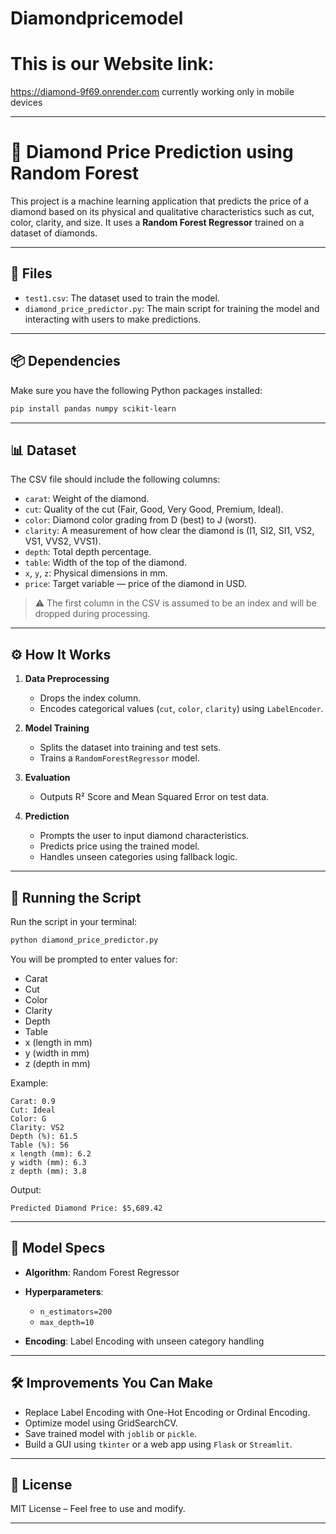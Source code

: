 # Diamondpricemodel

# This is our Website link:
https://diamond-9f69.onrender.com
currently working only in mobile devices

---

# 💎 Diamond Price Prediction using Random Forest

This project is a machine learning application that predicts the price of a diamond based on its physical and qualitative characteristics such as cut, color, clarity, and size. It uses a **Random Forest Regressor** trained on a dataset of diamonds.

---

## 📁 Files

* `test1.csv`: The dataset used to train the model.
* `diamond_price_predictor.py`: The main script for training the model and interacting with users to make predictions.

---

## 📦 Dependencies

Make sure you have the following Python packages installed:

```bash
pip install pandas numpy scikit-learn
```

---

## 📊 Dataset

The CSV file should include the following columns:

* `carat`: Weight of the diamond.
* `cut`: Quality of the cut (Fair, Good, Very Good, Premium, Ideal).
* `color`: Diamond color grading from D (best) to J (worst).
* `clarity`: A measurement of how clear the diamond is (I1, SI2, SI1, VS2, VS1, VVS2, VVS1).
* `depth`: Total depth percentage.
* `table`: Width of the top of the diamond.
* `x`, `y`, `z`: Physical dimensions in mm.
* `price`: Target variable — price of the diamond in USD.

> ⚠️ The first column in the CSV is assumed to be an index and will be dropped during processing.

---

## ⚙️ How It Works

1. **Data Preprocessing**

   * Drops the index column.
   * Encodes categorical values (`cut`, `color`, `clarity`) using `LabelEncoder`.

2. **Model Training**

   * Splits the dataset into training and test sets.
   * Trains a `RandomForestRegressor` model.

3. **Evaluation**

   * Outputs R² Score and Mean Squared Error on test data.

4. **Prediction**

   * Prompts the user to input diamond characteristics.
   * Predicts price using the trained model.
   * Handles unseen categories using fallback logic.

---

## 🚀 Running the Script

Run the script in your terminal:

```bash
python diamond_price_predictor.py
```

You will be prompted to enter values for:

* Carat
* Cut
* Color
* Clarity
* Depth
* Table
* x (length in mm)
* y (width in mm)
* z (depth in mm)

Example:

```
Carat: 0.9
Cut: Ideal
Color: G
Clarity: VS2
Depth (%): 61.5
Table (%): 56
x length (mm): 6.2
y width (mm): 6.3
z depth (mm): 3.8
```

Output:

```
Predicted Diamond Price: $5,689.42
```

---

## 🧠 Model Specs

* **Algorithm**: Random Forest Regressor
* **Hyperparameters**:

  * `n_estimators=200`
  * `max_depth=10`
* **Encoding**: Label Encoding with unseen category handling

---

## 🛠 Improvements You Can Make

* Replace Label Encoding with One-Hot Encoding or Ordinal Encoding.
* Optimize model using GridSearchCV.
* Save trained model with `joblib` or `pickle`.
* Build a GUI using `tkinter` or a web app using `Flask` or `Streamlit`.

---

## 📜 License

MIT License – Feel free to use and modify.

---

